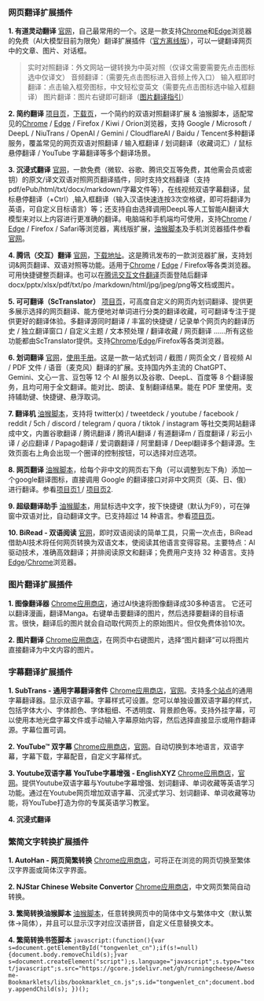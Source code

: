 ### 网页翻译扩展插件
**1. 有道灵动翻译**
[官网](https://magicfanyi.youdao.com/#/)，自己最常用的一个。这是一款支持[Chrome](https://chromewebstore.google.com/detail/%E6%9C%89%E9%81%93%E7%81%B5%E5%8A%A8%E7%BF%BB%E8%AF%91/jlpcnoohcpfgpbalhlggdhjocgnlgafn)和[Edge](https://microsoftedge.microsoft.com/addons/detail/%E6%9C%89%E9%81%93%E7%81%B5%E5%8A%A8%E7%BF%BB%E8%AF%91/memhacajcfhmibggbgilihlmiiddeggo)浏览器的免费（AI大模型目前为限免）翻译扩展插件（[官方离线版](https://magicfanyi.youdao.com/assets/yd-mg-translator-1.0.15.zip)），可以一键翻译网页中的文章、图片、对话框。
> 实时对照翻译：外文网站一键转换为中英对照（仅译文需要需要先点击图标选中仅译文）
> 音频翻译：（需要先点击图标进入音频上传入口）
> 输入框即时翻译：点击输入框旁图标，中文轻松变英文（需要先点击图标选中输入框翻译）
> 图片翻译：图片右键即可翻译（[图片翻译指引](https://magicfanyi.youdao.com/#/image)）

**2. 简约翻译**
[项目页](https://github.com/fishjar/kiss-translator)，[下载页](https://github.com/fishjar/kiss-translator/releases/tag/v1.8.11)，一个简约的双语对照翻译扩展 & 油猴脚本，适配常见的[Chrome](https://chromewebstore.google.com/detail/%E7%AE%80%E7%BA%A6%E7%BF%BB%E8%AF%91/bdiifdefkgmcblbcghdlonllpjhhjgof?hl=zh-CN) / [Edge](https://microsoftedge.microsoft.com/addons/detail/%E7%AE%80%E7%BA%A6%E7%BF%BB%E8%AF%91/jemckldkclkinpjighnoilpbldbdmmlh?hl=zh-CN) / Firefox / Kiwi / Orion浏览器，支持 Google / Microsoft / DeepL / NiuTrans / OpenAI / Gemini / CloudflareAI / Baidu / Tencent多种翻译服务，覆盖常见的网页双语对照翻译 / 输入框翻译 / 划词翻译（收藏词汇）/ 鼠标悬停翻译 / YouTube 字幕翻译等多个翻译场景。

**3. 沉浸式翻译**
[官网](https://immersivetranslate.cn/)，一款免费（微软、谷歌、腾讯交互等免费，其他需会员或密钥）的原文/译文双语对照网页翻译插件，同时支持文档翻译（支持pdf/ePub/html/txt/docx/markdown/字幕文件等），在线视频双语字幕翻译，鼠标悬停翻译（+Ctrl）,输入框翻译（输入汉语快速连按3次空格键，即可将翻译为英语，可自定义目标语言）等；还支持自由选择调用DeepL等人工智能AI翻译大模型来对以上内容进行更准确的翻译。电脑端和手机端均可使用，支持[Chrome](https://chrome.google.com/webstore/detail/immersive-translate/bpoadfkcbjbfhfodiogcnhhhpibjhbnh?utm_source=official) / [Edge](https://microsoftedge.microsoft.com/addons/detail/%E6%B2%89%E6%B5%B8%E5%BC%8F%E7%BF%BB%E8%AF%91-%E7%BD%91%E9%A1%B5%E7%BF%BB%E8%AF%91%E6%8F%92%E4%BB%B6-pdf%E7%BF%BB%E8%AF%91-/amkbmndfnliijdhojkpoglbnaaahippg?utm_source=official) / Firefox / Safari等浏览器，离线版扩展，[油猴脚本](https://greasyfork.org/zh-CN/scripts/457196)及手机浏览器插件参看[官网](https://immersivetranslate.com/)。

**4. 腾讯（交互）翻译**
[官网](https://transmart.qq.com/zh-CN/index)，[下载地址](https://transmart.qq.com/zh-CN/download)。这是腾讯发布的一款浏览器扩展，支持划词&网页翻译、双语对照等功能。适用于[Chrome](https://chrome.google.com/webstore/detail/%E8%85%BE%E8%AE%AF%E7%BF%BB%E8%AF%91/lkjkfecdnfjopaeaibboihfkmhdjmanm?utm_source=chrome-ntp-icon) / [Edge](https://microsoftedge.microsoft.com/addons/detail/%E8%85%BE%E8%AE%AF%E7%BF%BB%E8%AF%91/bcgpmkngbhpgdgbjgbaoddljkbabdkmm?hl=zh-CN) / Firefox等各类浏览器。可用快捷键整页翻译。也可以在[腾讯交互文件翻译](https://transmart.qq.com/zh-CN/file)页面登陆后翻译docx/pptx/xlsx/pdf/txt/po /markdown/html/jpg/jpeg/png等文档或图片。

**5. 可可翻译（ScTranslator）**
[项目页](https://github.com/chunibyocola/sc-translator-crx)，可高度自定义的网页内划词翻译、提供更多展示选择的网页翻译、能方便地对单词进行分类的翻译收藏，可可翻译专注于提供更好的翻译体验。多翻译源同时翻译 / 丰富的快捷键 / 记录单个网页内的翻译历史 / 独立翻译窗口 / 自定义主题 / 文本预处理 / 翻译收藏 / 网页翻译 ……所有这些功能都由ScTranslator提供。支持[Chrome](https://chromewebstore.google.com/detail/%E5%8F%AF%E5%8F%AF%E7%BF%BB%E8%AF%91/icfnljfpacimpcbpammmbclmhenimhfc)/[Edge](https://microsoftedge.microsoft.com/addons/detail/%E5%8F%AF%E5%8F%AF%E7%BF%BB%E8%AF%91/ebkimaahhkeiplegpghijhgmlcdkeppf)/Firefox等各类浏览器。

**6. 划词翻译**
[官网](https://hcfy.app/)，[使用手册](https://hcfy.app/docs/guides/summary/)。这是一款一站式划词 / 截图 / 网页全文 / 音视频 AI / PDF 文件 / 语音（麦克风）翻译的扩展。支持国内外主流的 ChatGPT、Gemini、文心一言、豆包等 12 个 AI 服务以及谷歌、DeepL、百度等 8 个翻译服务，且均可用于全文翻译。能对比、朗读、复制翻译结果。能在 PDF 里使用。支持辅助键、快捷键、悬浮取词。

**7. 翻译机**
[油猴脚本](https://greasyfork.org/zh-CN/scripts/378277)，支持将 twitter(x) / tweetdeck / youtube / facebook / reddit / 5ch / discord / telegram / quora / tiktok / instagram 等社交类网站翻译成中文，内置谷歌翻译 / 腾讯翻译 / 腾讯AI翻译 / 有道翻译m / 百度翻译 / 彩云小译 / 必应翻译 / Papago翻译 / 爱词霸翻译 / 阿里翻译 / Deepl翻译多个翻译源。生效页面右上角会出现一个圈译的控制按钮，可以选择对应选项。

**8. 网页翻译**
[油猴脚本](https://greasyfork.org/zh-CN/scripts/398746)，给每个非中文的网页右下角（可以调整到左下角）添加一个google翻译图标，直接调用 Google 的翻译接口对非中文网页（英、日、俄）进行翻译。参看[项目页1 ](https://github.com/Kaiter-Plus/TampermonkeyScript)/ [项目页2](https://gitee.com/Kaiter-Plus/TampermonkeyScript).

**9. 超级翻译助手**
[油猴脚本](https://greasyfork.org/zh-CN/scripts/458074)，用鼠标选中文字，按下快捷键（默认为F9），可在弹窗中双语对比，自动翻译文字。已支持超过 14 种语言。参看[项目页](https://github.com/syhyz1990/translate)。

**10. BiRead - 双语阅读**
[官网](https://www.biread.com/)，即时双语阅读的简单工具，只需一次点击，BiRead借助AI技术将任何网页转换为双语文本，使阅读其他语言变得容易。主要特点：AI驱动技术，准确高效翻译；并排阅读原文和翻译；免费用户支持 32 种语言。支持[Edge](https://microsoftedge.microsoft.com/addons/detail/biread-bilingual-readin/idofiacljmijgifdcjlkabmneomdllpi)/[Chrome](https://chromewebstore.google.com/detail/biread-bilingual-reading/mkbkgdiaaofcpbaicmdfbhmagihlmpef)浏览器。

### 图片翻译扩展插件
**1. 图像翻译器**
[Chrome应用商店](https://chromewebstore.google.com/detail/%E5%9B%BE%E5%83%8F%E7%BF%BB%E8%AF%91%E5%99%A8/pbhpcbdjngblklnibanbkgkogjmbjeoe)，通过AI快速将图像翻译成30多种语言。 它还可以翻译漫画，翻译Manga。右键单击要翻译的图片，然后选择要翻译的目标语言。很快，翻译后的图片就会自动取代网页上的原始图片。但仅免费体验10次。

**2. 图片翻译**
[Chrome应用商店](https://chromewebstore.google.com/detail/%E5%9B%BE%E7%89%87%E7%BF%BB%E8%AF%91/dlilbookfdhgpflfgpbdfhnejmcngeeg)，在网页中右键图片，选择“图片翻译”可以将图片直接翻译为中文内容的图片。

### 字幕翻译扩展插件
**1. SubTrans - 通用字幕翻译套件**
[Chrome应用商店](https://chromewebstore.google.com/detail/subtrans-%E9%80%9A%E7%94%A8%E5%AD%97%E5%B9%95%E7%BF%BB%E8%AF%91%E5%A5%97%E4%BB%B6/oflioiciloahhlekagfajdkigboemklf)，[官网](https://www.subtrans.cc/)。支持[多个站点](https://www.subtrans.cc/docs/supported-sites)的通用字幕翻译器。显示双语字幕。字幕样式可设置。您可以单独设置双语字幕的样式，包括字体大小、字体颜色、字体粗细、不透明度、背景颜色等。支持外挂字幕，可以使用本地光盘字幕文件或手动输入字幕原始内容，然后选择直接显示或用作翻译源。字幕位置可调。

**2. YouTube™ 双字幕**
[Chrome应用商店](https://chrome.google.com/webstore/detail/hkbdddpiemdeibjoknnofflfgbgnebcm)，[官网](https://www.dual-subtitles.com/)。自动切换到本地语言，双语字幕，字幕下载，字幕配音，自定义字幕样式。

**3. Youtube双语字幕 YouTube字幕增强 - EnglishXYZ**
[Chrome应用商店](https://chromewebstore.google.com/detail/youtube%E5%8F%8C%E8%AF%AD%E5%AD%97%E5%B9%95-youtube%E5%AD%97%E5%B9%95%E5%A2%9E%E5%BC%BA-e/imeedihedcjeieaokdpgandbgpjmadoh)，[官网](https://englishxyz.com/)。提供Youtube双语字幕与Youtube字幕增强、划词翻译、单词收藏等英语学习功能。通过在Youtube网页增加双语字幕、沉浸式学习、划词翻译、单词收藏等功能，将YouTube打造为你的专属英语学习教室。

**4. 沉浸式翻译**

### 繁简文字转换扩展插件
**1. AutoHan - 网页简繁转换**
[Chrome应用商店](https://chromewebstore.google.com/detail/autohan-%E7%BD%91%E9%A1%B5%E7%AE%80%E7%B9%81%E8%BD%AC%E6%8D%A2/kmnajldildkckmfgfbcfbfimdibebnjl)，可将正在浏览的网页切换至繁体汉字界面或简体汉字界面。

**2. NJStar Chinese Website Convertor**
[Chrome应用商店](https://chromewebstore.google.com/detail/njstar-chinese-website-co/oljejbejachaajllbbjiamdkhipbbppk)，中文网页繁简自动转换。

**3. 繁简转换油猴脚本**
[油猴脚本](https://greasyfork.org/zh-CN/scripts/24300)，任意转换网页中的简体中文与繁体中文（默认繁体→简体），并且可以显示汉字对应汉语拼音，自定义任意替换文本。

**4. 繁简转换书签脚本**
`javascript:(function(){var s=document.getElementById("tongwenlet_cn");if(s!=null){document.body.removeChild(s);}var s=document.createElement("script");s.language="javascript";s.type="text/javascript";s.src="https://gcore.jsdelivr.net/gh/runningcheese/Awesome-Bookmarklets/libs/bookmarklet_cn.js";s.id="tongwenlet_cn";document.body.appendChild(s); })();`